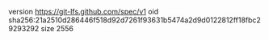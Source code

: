 version https://git-lfs.github.com/spec/v1
oid sha256:21a2510d286446f518d92d7261f93631b5474a2d9d0122812ff18fbc29293292
size 2556
